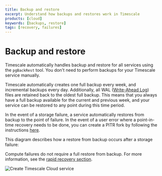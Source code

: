 ```yaml
---
title: Backup and restore
excerpt: Understand how backups and restores work in Timescale
products: [cloud]
keywords: [backups, restore]
tags: [recovery, failures]
---
```


# Backup and restore

Timescale automatically handles backup and restore for all
services using the `pgBackRest` tool. You don't need to perform
backups for your Timescale service manually.

Timescale automatically creates one full backup every week, and
incremental backups every day. Additionally, all WAL ([Write-Ahead Log][wal])
files are retained back to the oldest full backup. This means that you always
have a full backup available for the current and previous week, and your service
can be restored to any point during this time period.

In the event of a storage failure, a service automatically restores from backup
to the point of failure. In the event of a user error where a point-in-time
recovery needs to be done, you can create a PITR fork by following the
instructions [here][pitr].

This diagram describes how a restore from backup occurs after a storage failure:

<Highlight type="note">

Compute failures do not require a full restore from backup. For more
information, see the
[rapid recovery section][rapid-recovery].

</Highlight>

![Create Timescale Cloud service](https://assets.timescale.com/docs/images/database-backup-recovery.png)

[wal]: https://www.postgresql.org/docs/current/wal-intro.html
[support]: https://www.timescale.com/contact/
[pitr]: /use-timescale/:currentVersion:/backup-restore/point-in-time-recovery/
[rapid-recovery]: /use-timescale/:currentVersion:/ha-replicas/#rapid-recovery

